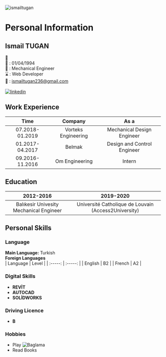 ![ismailtugan](https://cdn.glitch.com/14692797-bc95-4e4f-be9b-2428a63c3bec%2F11998929_485623764945314_1479378458455518860_n.jpg?v=1589474851700)
# Personal Information 
## Ismail TUGAN
 :man: <br/>
:date: : 01/04/1994 <br/>
:necktie: : Mechanical Engineer <br/>
:hourglass: : Web Developer <br/>
:e-mail: : ismailtugan236@gmail.com <br/> <br> 
[![linkedin](https://cdn3.iconfinder.com/data/icons/socialnetworking/32/linkedin.png)](https://www.linkedin.com/in/ismail-tu%C4%9Fan-b8b21018b/) <br> 

## Work Experience
|Time | Company | As a|
| :-----: | :-----: | :-----:|
| 07.2018-01.2019 | Vorteks Engineering | Mechanical Design Engineer |
| 01.2017-04.2017 | Belmak | Design and Control Engineer |
| 09.2016-11.2016 | Om Engineering | Intern | <br> 

## Education 
| 2012-2016 | 2019-2020 |
| :---------: | :---------: |
| Balıkesir Univesity Mechanical Engineer | Université Catholique de Louvain (Access2University) |

## Personal Skills 
### Language
**Main Language:** Turkish <br>
**Foreign Languages** <br>
| Language | Level |
| :-----: | :-----: |
| English | B2 |
| French | A2 | <br>
### Digital Skills
* **REVİT** <br>
* **AUTOCAD** <br>
* **SOLİDWORKS** <br>

### Driving Licence
* **B** <br>

### Hobbies
* Play ![Baglama](https://cdn.glitch.com/14692797-bc95-4e4f-be9b-2428a63c3bec%2Fba%C4%9Flama%20icon.jpg?v=1589474063099)
* Read Books